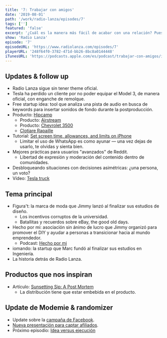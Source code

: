 ```yaml
---
title: '7: Trabajar con amigos'
date: '2019-08-01'
path: '/work/radio-lanza/episodes/7'
tags: ['']
featured: 'false'
excerpt: '¿Cuál es la manera más fácil de acabar con una relación? Pues dicen que montando un negocio con tu amigo, pareja, primo o tía. La realidad es que trabajar con personas muy cercanas puede ser tanto un desastre como una bendición. En este capítulo repasamos experiencias personales y aprendizajes trabajando con amigos y familiares.'
show: 'Radio Lanza'
episode: '7'
episodeURL: 'https://www.radiolanza.com/episodes/7'
playerURL: '248f64f0-3782-471d-bb26-8bc8a0144448'
iTunesURL: 'https://podcasts.apple.com/es/podcast/trabajar-con-amigos/id1468000755?i=1000445826262'
---
```


## Updates & follow up

- Radio Lanza sigue sin tener theme oficial.
- Tesla ha perdido un cliente por no poder equipar el Model 3, de manera oficial, con enganche de remolque.
- Free startup idea: tool que analiza una pista de audio en busca de keywords para insertar sonidos de fondo durante la postproducción.
- Producto: [Hipcamp](https://www.hipcamp.com)
  - Producto: [Airstream](https://www.airstream.com/)
  - Producto: [Chevrolet 3500](https://www.chevrolet.com/trucks/previous-year/silverado/2500hd-3500hd)
  - [Clotiare Rapaille](https://archetypediscoveries.com/)
- Tutorial: [Set screen time, allowances, and limits on iPhone](https://support.apple.com/guide/iphone/set-screen-time-allowances-and-limits-iph9b66575d5/ios)
  - Limitar el uso de WhatsApp es como ayunar — una vez dejas de usarlo, te olvidas y sienta bien.
- Mejores prácticas para usuarios "avanzados" de Reddit.
  - Libertad de expresión y moderación del contenido dentro de comunidades.
- Desbloqueando situaciones con decisiones asimétricas: ¿una persona, un voto?
- Vídeo: [Tesla truck](https://www.youtube.com/watch?v=jKv_N0IDS2A)

## Tema principal

- Figura't: la marca de moda que Jimmy lanzó al finalizar sus estudios de diseño.
  - Los incentivos corruptos de la universidad.
  - Batallitas y recuerdos sobre eBay, the good old days.
- Hecho por mi: asociación sin ánimo de lucro que Jimmy organizó para promover el DIY y ayudar a personas a transicionar hacia al mundo emprendedor.
  - Podcast: [Hecho por mi](https://podcasts.apple.com/us/podcast/todo-sobre-hecho-por-mí/id501305315?i=1000122957603)
- iomando: la startup que Marc fundó al finalizar sus estudios en Ingeniería.
- La historia detrás de Radio Lanza.

## Productos que nos inspiran

- Artículo: [Sunsetting Sip: A Post Mortem](https://www.producthunt.com/stories/sunsetting-sip-a-post-mortem)
  - La distribución tiene que estar embebida en el producto.

## Update de Modemie & randomizer

- Update sobre la [campaña de Facebook](https://www.facebook.com/160639658024284/posts/489726038448976).
- [Nueva presentación para captar afiliados](https://docs.google.com/presentation/d/1jwY8dwtxonCqFCXueT9Kyk7r1aGBEkVfhFZP-suA-5c/).
- Próximo episodio: [Idea versus ejecución](https://radiolanza.com/episodes/8)
